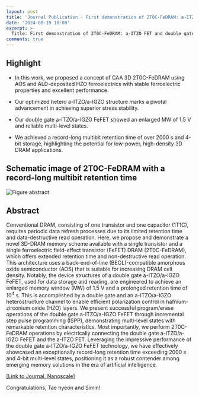 ```yaml
---
layout: post
title: 'Journal Publication - First demonstration of 2T0C-FeDRAM: a-ITZO FET and double gate a-ITZO/a-IGZO FeFET with a record-long multibit retention time of >4-bit and >2000 s'
date: '2024-08-19 18:00'
excerpt: >-
  Title: First demonstration of 2T0C-FeDRAM: a-ITZO FET and double gate a-ITZO/a-IGZO FeFET with a record-long multibit retention time of >4-bit and >2000 s
comments: true
---
```

## Highlight

- In this work, we proposed a concept of CAA 3D 2T0C-FeDRAM using AOS and ALD-deposited HZO ferroelectrics with stable ferroelectric properties and excellent performance.

- Our optimized hetero a-ITZO/a-IGZO structure marks a pivotal advancement in achieving superior stress stability. 

- Our double gate a-ITZO/a-IGZO FeFET showed an enlarged MW of 1.5 V and reliable multi-level states.

- We achieved a record-long multibit retention time of over 2000 s and 4-bit storage, highlighting the potential for low-power, high-density 3D DRAM applications.
 

## Schematic image of 2T0C-FeDRAM with a record-long multibit retention time

![Figure abstract](https://github.com/user-attachments/assets/b86823f2-bb3f-48d6-8057-b28d39d8d50f)

## Abstract
Conventional DRAM, consisting of one transistor and one capacitor (1T1C), requires periodic data refresh processes due to its limited retention time and data-destructive read operation. Here, we propose and demonstrate a novel 3D-DRAM memory scheme available with a single transistor and a single ferroelectric field-effect transistor (FeFET) DRAM (2T0C-FeDRAM), which offers extended retention time and non-destructive read operation. This architecture uses a back-end-of-line (BEOL)-compatible amorphous oxide semiconductor (AOS) that is suitable for increasing DRAM cell density. Notably, the device structures of a double gate a-ITZO/a-IGZO FeFET, used for data storage and reading, are engineered to achieve an enlarged memory window (MW) of 1.5 V and a prolonged retention time of 10<sup>4</sup> s. This is accomplished by a double gate and an a-ITZO/a-IGZO heterostructure channel to enable efficient polarization control in hafnium-zirconium oxide (HZO) layers. We present successful program/erase operations of the double gate a-ITZO/a-IGZO FeFET through incremental step pulse programming (ISPP), demonstrating multi-level states with remarkable retention characteristics. Most importantly, we perform 2T0C-FeDRAM operations by electrically connecting the double gate a-ITZO/a-IGZO FeFET and the a-ITZO FET. Leveraging the impressive performance of the double gate a-ITZO/a-IGZO FeFET technology, we have effectively showcased an exceptionally record-long retention time exceeding 2000 s and 4-bit multi-level states, positioning it as a robust contender among emerging memory solutions in the era of artificial intelligence.

[[Link to Journal, Nanoscale]](https://pubs.rsc.org/en/content/articlelanding/2024/nr/d4nr02393e)

Congratulations, Tae hyeon and Simin!
